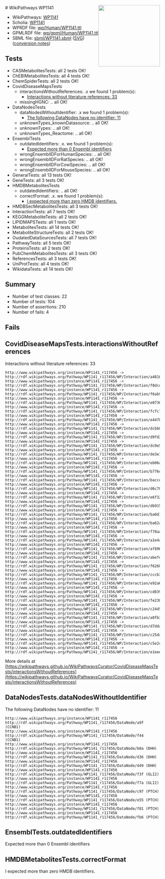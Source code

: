 <img style="float: right; width: 200px" src="../logo.png" />
# WikiPathways WP1141

* WikiPathways: [WP1141](https://identifiers.org/wikipathways:WP1141)
* Scholia: [WP1141](https://scholia.toolforge.org/wikipathways/WP1141)
* WPRDF file: [wp/Human/WP1141.ttl](../wp/Human/WP1141.ttl)
* GPMLRDF file: [wp/gpml/Human/WP1141.ttl](../wp/gpml/Human/WP1141.ttl)
* SBML file: [sbml/WP1141.sbml](../sbml/WP1141.sbml) ([SVG](../sbml/WP1141.svg)) ([conversion notes](../sbml/WP1141.txt))

## Tests
* CASMetabolitesTests: all 2 tests OK!
* ChEBIMetabolitesTests: all 4 tests OK!
* ChemSpiderTests: all 2 tests OK!
* CovidDiseaseMapsTests
    * interactionsWithoutReferences: .x we found 1 problem(s):
        * [Interactions without literature references: 33](#9701cd22)
    * missingHGNC: .. all OK!
* DataNodesTests
    * dataNodesWithoutIdentifier: .x we found 1 problem(s):
        * [The following DataNodes have no identifier: 11](#8792c491)
    * unknownTypes_knownDatasource: .. all OK!
    * unknownTypes: .. all OK!
    * unknownTypes_Reactome: .. all OK!
* EnsemblTests
    * outdatedIdentifiers: .x. we found 1 problem(s):
        * [Expected more than 0 Ensembl identifiers](#f44398b7)
    * wrongEnsemblIDForHumanSpecies: .. all OK!
    * wrongEnsemblIDForRatSpecies: .. all OK!
    * wrongEnsemblIDForCowSpecies: .. all OK!
    * wrongEnsemblIDForMouseSpecies: .. all OK!
* GeneralTests: all 13 tests OK!
* GeneTests: all 3 tests OK!
* HMDBMetabolitesTests
    * outdatedIdentifiers: .. all OK!
    * correctFormat: .x. we found 1 problem(s):
        * [I expected more than zero HMDB identifiers.](#ad154c1e)
* HMDBSecMetabolitesTests: all 3 tests OK!
* InteractionTests: all 7 tests OK!
* KEGGMetaboliteTests: all 2 tests OK!
* LIPIDMAPSTests: all 1 tests OK!
* MetabolitesTests: all 14 tests OK!
* MetaboliteStructureTests: all 2 tests OK!
* OudatedDataSourcesTests: all 7 tests OK!
* PathwayTests: all 5 tests OK!
* ProteinsTests: all 2 tests OK!
* PubChemMetabolitesTests: all 3 tests OK!
* ReferencesTests: all 3 tests OK!
* UniProtTests: all 4 tests OK!
* WikidataTests: all 14 tests OK!


## Summary

* Number of test classes: 22
* Number of tests: 104
* Number of assertions: 210
* Number of fails: 4

## Fails

<a name="9701cd22" />

## CovidDiseaseMapsTests.interactionsWithoutReferences

Interactions without literature references: 33
```
http://www.wikipathways.org/instance/WP1141_r117456 -> http://rdf.wikipathways.org/Pathway/WP1141_r117456/WP/Interaction/a4816
http://www.wikipathways.org/instance/WP1141_r117456 -> http://rdf.wikipathways.org/Pathway/WP1141_r117456/WP/Interaction/f0dcd
http://www.wikipathways.org/instance/WP1141_r117456 -> http://rdf.wikipathways.org/Pathway/WP1141_r117456/WP/Interaction/f6ab9
http://www.wikipathways.org/instance/WP1141_r117456 -> http://rdf.wikipathways.org/Pathway/WP1141_r117456/WP/Interaction/e0736
http://www.wikipathways.org/instance/WP1141_r117456 -> http://rdf.wikipathways.org/Pathway/WP1141_r117456/WP/Interaction/fcfc7
http://www.wikipathways.org/instance/WP1141_r117456 -> http://rdf.wikipathways.org/Pathway/WP1141_r117456/WP/Interaction/e4478
http://www.wikipathways.org/instance/WP1141_r117456 -> http://rdf.wikipathways.org/Pathway/WP1141_r117456/WP/Interaction/dcbb0
http://www.wikipathways.org/instance/WP1141_r117456 -> http://rdf.wikipathways.org/Pathway/WP1141_r117456/WP/Interaction/d9fd2
http://www.wikipathways.org/instance/WP1141_r117456 -> http://rdf.wikipathways.org/Pathway/WP1141_r117456/WP/Interaction/dc0e5
http://www.wikipathways.org/instance/WP1141_r117456 -> http://rdf.wikipathways.org/Pathway/WP1141_r117456/WP/Interaction/de3e1
http://www.wikipathways.org/instance/WP1141_r117456 -> http://rdf.wikipathways.org/Pathway/WP1141_r117456/WP/Interaction/eb06a
http://www.wikipathways.org/instance/WP1141_r117456 -> http://rdf.wikipathways.org/Pathway/WP1141_r117456/WP/Interaction/b776c
http://www.wikipathways.org/instance/WP1141_r117456 -> http://rdf.wikipathways.org/Pathway/WP1141_r117456/WP/Interaction/bacce
http://www.wikipathways.org/instance/WP1141_r117456 -> http://rdf.wikipathways.org/Pathway/WP1141_r117456/WP/Interaction/d6c78
http://www.wikipathways.org/instance/WP1141_r117456 -> http://rdf.wikipathways.org/Pathway/WP1141_r117456/WP/Interaction/e6f32
http://www.wikipathways.org/instance/WP1141_r117456 -> http://rdf.wikipathways.org/Pathway/WP1141_r117456/WP/Interaction/db915
http://www.wikipathways.org/instance/WP1141_r117456 -> http://rdf.wikipathways.org/Pathway/WP1141_r117456/WP/Interaction/ba0d1
http://www.wikipathways.org/instance/WP1141_r117456 -> http://rdf.wikipathways.org/Pathway/WP1141_r117456/WP/Interaction/ba62a
http://www.wikipathways.org/instance/WP1141_r117456 -> http://rdf.wikipathways.org/Pathway/WP1141_r117456/WP/Interaction/f78aa
http://www.wikipathways.org/instance/WP1141_r117456 -> http://rdf.wikipathways.org/Pathway/WP1141_r117456/WP/Interaction/a1e4a
http://www.wikipathways.org/instance/WP1141_r117456 -> http://rdf.wikipathways.org/Pathway/WP1141_r117456/WP/Interaction/af896
http://www.wikipathways.org/instance/WP1141_r117456 -> http://rdf.wikipathways.org/Pathway/WP1141_r117456/WP/Interaction/abefe
http://www.wikipathways.org/instance/WP1141_r117456 -> http://rdf.wikipathways.org/Pathway/WP1141_r117456/WP/Interaction/f6260
http://www.wikipathways.org/instance/WP1141_r117456 -> http://rdf.wikipathways.org/Pathway/WP1141_r117456/WP/Interaction/cccb3
http://www.wikipathways.org/instance/WP1141_r117456 -> http://rdf.wikipathways.org/Pathway/WP1141_r117456/WP/Interaction/e92a6
http://www.wikipathways.org/instance/WP1141_r117456 -> http://rdf.wikipathways.org/Pathway/WP1141_r117456/WP/Interaction/cd839
http://www.wikipathways.org/instance/WP1141_r117456 -> http://rdf.wikipathways.org/Pathway/WP1141_r117456/WP/Interaction/fe238
http://www.wikipathways.org/instance/WP1141_r117456 -> http://rdf.wikipathways.org/Pathway/WP1141_r117456/WP/Interaction/c2445
http://www.wikipathways.org/instance/WP1141_r117456 -> http://rdf.wikipathways.org/Pathway/WP1141_r117456/WP/Interaction/a0fb3
http://www.wikipathways.org/instance/WP1141_r117456 -> http://rdf.wikipathways.org/Pathway/WP1141_r117456/WP/Interaction/d7dda
http://www.wikipathways.org/instance/WP1141_r117456 -> http://rdf.wikipathways.org/Pathway/WP1141_r117456/WP/Interaction/c25da
http://www.wikipathways.org/instance/WP1141_r117456 -> http://rdf.wikipathways.org/Pathway/WP1141_r117456/WP/Interaction/c5e2c
http://www.wikipathways.org/instance/WP1141_r117456 -> http://rdf.wikipathways.org/Pathway/WP1141_r117456/WP/Interaction/e1eee
```

More details at [https://wikipathways.github.io/WikiPathwaysCurator/CovidDiseaseMapsTests/interactionsWithoutReferences](https://wikipathways.github.io/WikiPathwaysCurator/CovidDiseaseMapsTests/interactionsWithoutReferences)

<a name="8792c491" />

## DataNodesTests.dataNodesWithoutIdentifier

The following DataNodes have no identifier: 11
```
http://www.wikipathways.org/instance/WP1141_r117456 http://rdf.wikipathways.org/Pathway/WP1141_r117456/DataNode/a9f (CCNB1)
http://www.wikipathways.org/instance/WP1141_r117456 http://rdf.wikipathways.org/Pathway/WP1141_r117456/DataNode/f44 (CCNB1)
http://www.wikipathways.org/instance/WP1141_r117456 http://rdf.wikipathways.org/Pathway/WP1141_r117456/DataNode/b0a (DHH)
http://www.wikipathways.org/instance/WP1141_r117456 http://rdf.wikipathways.org/Pathway/WP1141_r117456/DataNode/d36 (DHH)
http://www.wikipathways.org/instance/WP1141_r117456 http://rdf.wikipathways.org/Pathway/WP1141_r117456/DataNode/d49 (DHH)
http://www.wikipathways.org/instance/WP1141_r117456 http://rdf.wikipathways.org/Pathway/WP1141_r117456/DataNode/f3f (GLI2)
http://www.wikipathways.org/instance/WP1141_r117456 http://rdf.wikipathways.org/Pathway/WP1141_r117456/DataNode/f7a (GLI2)
http://www.wikipathways.org/instance/WP1141_r117456 http://rdf.wikipathways.org/Pathway/WP1141_r117456/DataNode/c97 (PTCH)
http://www.wikipathways.org/instance/WP1141_r117456 http://rdf.wikipathways.org/Pathway/WP1141_r117456/DataNode/e55 (PTCH)
http://www.wikipathways.org/instance/WP1141_r117456 http://rdf.wikipathways.org/Pathway/WP1141_r117456/DataNode/f81 (PTCH)
http://www.wikipathways.org/instance/WP1141_r117456 http://rdf.wikipathways.org/Pathway/WP1141_r117456/DataNode/fb6 (PTCH)
```

<a name="f44398b7" />

## EnsemblTests.outdatedIdentifiers

Expected more than 0 Ensembl identifiers
<a name="ad154c1e" />

## HMDBMetabolitesTests.correctFormat

I expected more than zero HMDB identifiers.
